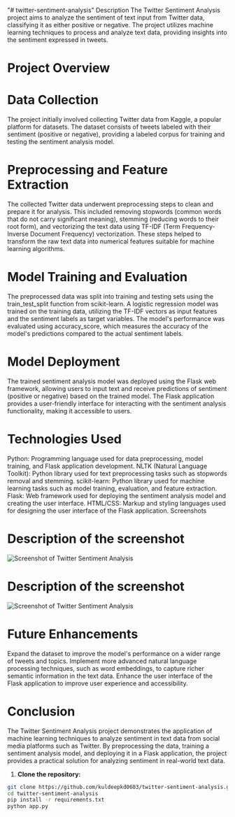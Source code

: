 "# twitter-sentiment-analysis" 
Description
The Twitter Sentiment Analysis project aims to analyze the sentiment of text input from Twitter data, classifying it as either positive or negative. The project utilizes machine learning techniques to process and analyze text data, providing insights into the sentiment expressed in tweets.

# Project Overview
# Data Collection
The project initially involved collecting Twitter data from Kaggle, a popular platform for datasets. The dataset consists of tweets labeled with their sentiment (positive or negative), providing a labeled corpus for training and testing the sentiment analysis model.

# Preprocessing and Feature Extraction
The collected Twitter data underwent preprocessing steps to clean and prepare it for analysis. This included removing stopwords (common words that do not carry significant meaning), stemming (reducing words to their root form), and vectorizing the text data using TF-IDF (Term Frequency-Inverse Document Frequency) vectorization. These steps helped to transform the raw text data into numerical features suitable for machine learning algorithms.

# Model Training and Evaluation
The preprocessed data was split into training and testing sets using the train_test_split function from scikit-learn. A logistic regression model was trained on the training data, utilizing the TF-IDF vectors as input features and the sentiment labels as target variables. The model's performance was evaluated using accuracy_score, which measures the accuracy of the model's predictions compared to the actual sentiment labels.

# Model Deployment
The trained sentiment analysis model was deployed using the Flask web framework, allowing users to input text and receive predictions of sentiment (positive or negative) based on the trained model. The Flask application provides a user-friendly interface for interacting with the sentiment analysis functionality, making it accessible to users.

# Technologies Used
Python: Programming language used for data preprocessing, model training, and Flask application development.
NLTK (Natural Language Toolkit): Python library used for text preprocessing tasks such as stopwords removal and stemming.
scikit-learn: Python library used for machine learning tasks such as model training, evaluation, and feature extraction.
Flask: Web framework used for deploying the sentiment analysis model and creating the user interface.
HTML/CSS: Markup and styling languages used for designing the user interface of the Flask application.
Screenshots

# Description of the screenshot
![Screenshot of Twitter Sentiment Analysis](screenshots/screenshot1.png)


# Description of the screenshot
![Screenshot of Twitter Sentiment Analysis](screenshots/screenshot1.png)


# Future Enhancements
Expand the dataset to improve the model's performance on a wider range of tweets and topics.
Implement more advanced natural language processing techniques, such as word embeddings, to capture richer semantic information in the text data.
Enhance the user interface of the Flask application to improve user experience and accessibility.
# Conclusion
The Twitter Sentiment Analysis project demonstrates the application of machine learning techniques to analyze sentiment in text data from social media platforms such as Twitter. By preprocessing the data, training a sentiment analysis model, and deploying it in a Flask application, the project provides a practical solution for analyzing sentiment in real-world text data.


 1. **Clone the repository:**
   ```bash
   git clone https://github.com/kuldeepkd0603/twitter-sentiment-analysis.git
   cd twitter-sentiment-analysis
   pip install -r requirements.txt
   python app.py

